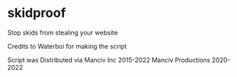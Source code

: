 # skidproof
Stop skids from stealing your website


Credits to Waterboi for making the script

Script was Distributed via Manciv Inc 2015-2022 Manciv Productions 2020-2022
